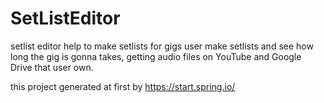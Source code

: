 # SetListEditor
setlist editor help to make setlists for gigs
user make setlists and see how long the gig is gonna takes, 
getting audio files on YouTube and Google Drive that user own.

this project generated at first by https://start.spring.io/

